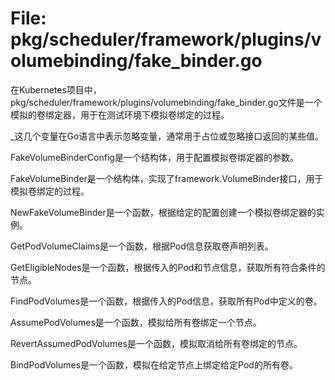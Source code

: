 # File: pkg/scheduler/framework/plugins/volumebinding/fake_binder.go

在Kubernetes项目中，pkg/scheduler/framework/plugins/volumebinding/fake_binder.go文件是一个模拟的卷绑定器，用于在测试环境下模拟卷绑定的过程。

_这几个变量在Go语言中表示忽略变量，通常用于占位或忽略接口返回的某些值。

FakeVolumeBinderConfig是一个结构体，用于配置模拟卷绑定器的参数。

FakeVolumeBinder是一个结构体，实现了framework.VolumeBinder接口，用于模拟卷绑定的过程。

NewFakeVolumeBinder是一个函数，根据给定的配置创建一个模拟卷绑定器的实例。

GetPodVolumeClaims是一个函数，根据Pod信息获取卷声明列表。

GetEligibleNodes是一个函数，根据传入的Pod和节点信息，获取所有符合条件的节点。

FindPodVolumes是一个函数，根据传入的Pod信息，获取所有Pod中定义的卷。

AssumePodVolumes是一个函数，模拟给所有卷绑定一个节点。

RevertAssumedPodVolumes是一个函数，模拟取消给所有卷绑定的节点。

BindPodVolumes是一个函数，模拟在给定节点上绑定给定Pod的所有卷。

